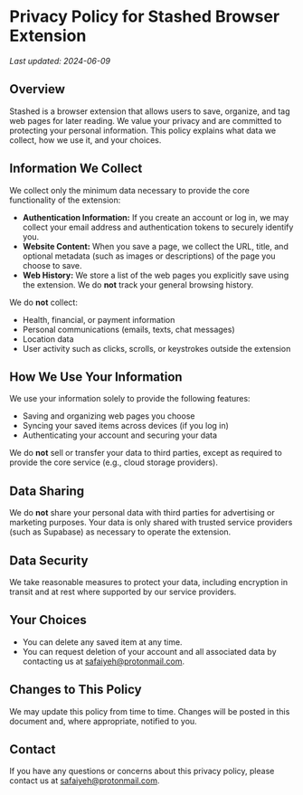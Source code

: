 # Privacy Policy for Stashed Browser Extension

_Last updated: 2024-06-09_

## Overview

Stashed is a browser extension that allows users to save, organize, and tag web pages for later reading. We value your privacy and are committed to protecting your personal information. This policy explains what data we collect, how we use it, and your choices.

## Information We Collect

We collect only the minimum data necessary to provide the core functionality of the extension:

- **Authentication Information:** If you create an account or log in, we may collect your email address and authentication tokens to securely identify you.
- **Website Content:** When you save a page, we collect the URL, title, and optional metadata (such as images or descriptions) of the page you choose to save.
- **Web History:** We store a list of the web pages you explicitly save using the extension. We do **not** track your general browsing history.

We do **not** collect:
- Health, financial, or payment information
- Personal communications (emails, texts, chat messages)
- Location data
- User activity such as clicks, scrolls, or keystrokes outside the extension

## How We Use Your Information

We use your information solely to provide the following features:
- Saving and organizing web pages you choose
- Syncing your saved items across devices (if you log in)
- Authenticating your account and securing your data

We do **not** sell or transfer your data to third parties, except as required to provide the core service (e.g., cloud storage providers).

## Data Sharing

We do **not** share your personal data with third parties for advertising or marketing purposes. Your data is only shared with trusted service providers (such as Supabase) as necessary to operate the extension.

## Data Security

We take reasonable measures to protect your data, including encryption in transit and at rest where supported by our service providers.

## Your Choices

- You can delete any saved item at any time.
- You can request deletion of your account and all associated data by contacting us at safaiyeh@protonmail.com.

## Changes to This Policy

We may update this policy from time to time. Changes will be posted in this document and, where appropriate, notified to you.

## Contact

If you have any questions or concerns about this privacy policy, please contact us at safaiyeh@protonmail.com. 